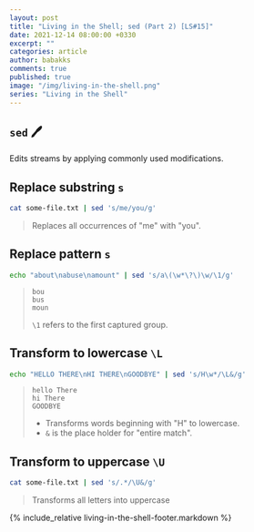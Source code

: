 ```yaml
---
layout: post
title: "Living in the Shell; sed (Part 2) [LS#15]"
date: 2021-12-14 08:00:00 +0330
excerpt: ""
categories: article
author: babakks
comments: true
published: true
image: "/img/living-in-the-shell.png"
series: "Living in the Shell"
---
```


## `sed` 🖊️

Edits streams by applying commonly used modifications.

## Replace substring `s`

```sh
cat some-file.txt | sed 's/me/you/g'
```

> Replaces all occurrences of "me" with "you".

## Replace pattern `s`

```sh
echo "about\nabuse\namount" | sed 's/a\(\w*\?\)\w/\1/g'
```

> ```text
> bou
> bus
> moun
> ```
>
> `\1` refers to the first captured group.

## Transform to lowercase `\L`

```sh
echo "HELLO THERE\nHI THERE\nGOODBYE" | sed 's/H\w*/\L&/g'
```

> ```text
> hello There
> hi There
> GOODBYE
> ```
>
> - Transforms words beginning with "H" to lowercase.
> - `&` is the place holder for "entire match".

## Transform to uppercase `\U`

```sh
cat some-file.txt | sed 's/.*/\U&/g'
```

> Transforms all letters into uppercase

{% include_relative living-in-the-shell-footer.markdown %}
